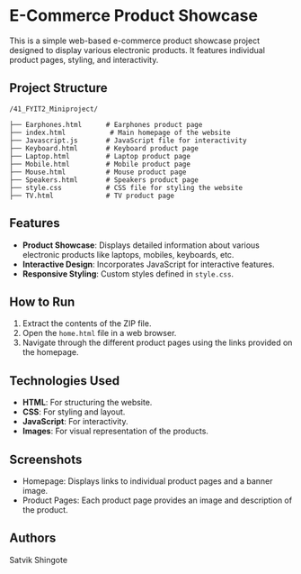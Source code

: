 
# E-Commerce Product Showcase

This is a simple web-based e-commerce product showcase project designed to display various electronic products. 
It features individual product pages, styling, and interactivity.

## Project Structure

```
/41_FYIT2_Miniproject/

├── Earphones.html      # Earphones product page
├── index.html           # Main homepage of the website
├── Javascript.js       # JavaScript file for interactivity
├── Keyboard.html       # Keyboard product page
├── Laptop.html         # Laptop product page
├── Mobile.html         # Mobile product page
├── Mouse.html          # Mouse product page
├── Speakers.html       # Speakers product page
├── style.css           # CSS file for styling the website
├── TV.html             # TV product page
```

## Features

- **Product Showcase**: Displays detailed information about various electronic products like laptops, mobiles, keyboards, etc.
- **Interactive Design**: Incorporates JavaScript for interactive features.
- **Responsive Styling**: Custom styles defined in `style.css`.

## How to Run

1. Extract the contents of the ZIP file.
2. Open the `home.html` file in a web browser.
3. Navigate through the different product pages using the links provided on the homepage.

## Technologies Used

- **HTML**: For structuring the website.
- **CSS**: For styling and layout.
- **JavaScript**: For interactivity.
- **Images**: For visual representation of the products.

## Screenshots

- Homepage: Displays links to individual product pages and a banner image.
- Product Pages: Each product page provides an image and description of the product.

## Authors

Satvik Shingote

